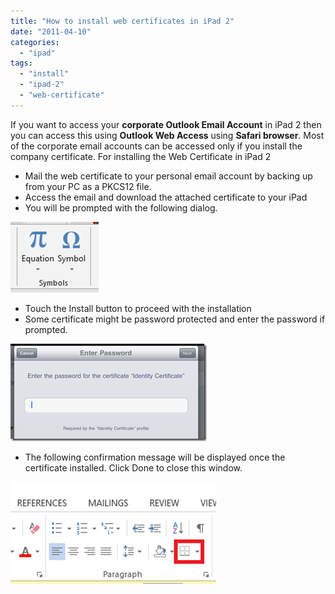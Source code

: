 ```yaml
---
title: "How to install web certificates in iPad 2"
date: "2011-04-10"
categories: 
  - "ipad"
tags: 
  - "install"
  - "ipad-2"
  - "web-certificate"
---
```


If you want to access your **corporate Outlook Email Account** in iPad 2 then you can access this using **Outlook Web Access** using **Safari browser**. Most of the corporate email accounts can be accessed only if you install the company certificate. For installing the Web Certificate in iPad 2

- Mail the web certificate to your personal email account by backing up from your PC as a PKCS12 file.
- Access the email and download the attached certificate to your iPad
- You will be prompted with the following dialog. 

[![image](/assets/images/2_image_thumb13.png "image")](/assets/images/image11.png)

- Touch the Install button to proceed with the installation
- Some certificate might be password protected and enter the password if prompted.

[![image](/assets/images/2_image_thumb14.png "image")](/assets/images/image12.png)

- The following confirmation message will be displayed once the certificate installed. Click Done to close this window.

[![image](/assets/images/1_image_thumb15.png "image")](/assets/images/image13.png)
